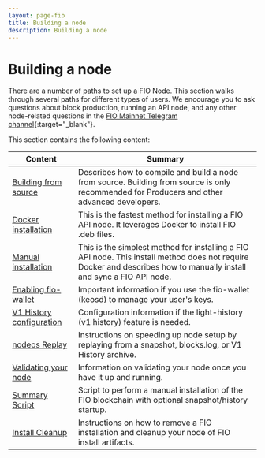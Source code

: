 ```yaml
---
layout: page-fio
title: Building a node
description: Building a node
---
```

# Building a node

There are a number of paths to set up a FIO Node. This section walks through several paths for different types of users. We encourage you to ask questions about block production, running an API node, and any other node-related questions in the [FIO Mainnet Telegram channel](https://t.me/fiomainnet){:target="_blank"}.

This section contains the following content:

|Content|Summary|
|---|---|
| [Building from source]({{site.baseurl}}/docs/chain/node-build-source) | Describes how to compile and build a node from source. Building from source is only recommended for Producers and other advanced developers. |
| [Docker installation]({{site.baseurl}}/docs/chain/node-build-docker) | This is the fastest method for installing a FIO API node. It leverages Docker to install FIO .deb files. |
| [Manual installation]({{site.baseurl}}/docs/chain/node-build-manual) | This is the simplest method for installing a FIO API node. This install method does not require Docker and describes how to manually install and sync a FIO API node. |
| [Enabling fio-wallet]({{site.baseurl}}/docs/chain/node-build-wallet) |Important information if you use the fio-wallet (keosd) to manage your user's keys. |
| [V1 History configuration]({{site.baseurl}}/docs/chain/node-build-history) |Configuration information if the light-history (v1 history) feature is needed. |
| [nodeos Replay]({{site.baseurl}}/docs/chain/node-build-replay) |Instructions on speeding up node setup by replaying from a snapshot, blocks.log, or V1 History archive. |
| [Validating your node]({{site.baseurl}}/docs/chain/node-build-validate) |Information on validating your node once you have it up and running. |
| [Summary Script]({{site.baseurl}}/docs/chain/node-build-script) |Script to perform a manual installation of the FIO blockchain with optional snapshot/history startup. |
| [Install Cleanup]({{site.baseurl}}/docs/chain/node-build-cleanup) | Instructions on how to remove a FIO installation and cleanup your node of FIO install artifacts. |

